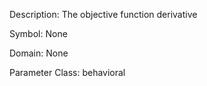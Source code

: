 Description: The objective function derivative

Symbol: None

Domain: None

Parameter Class: behavioral


